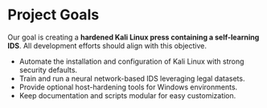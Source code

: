 # Project Goals

Our goal is creating a **hardened Kali Linux press containing a self-learning IDS**. All development efforts should align with this objective.

- Automate the installation and configuration of Kali Linux with strong security defaults.
- Train and run a neural network-based IDS leveraging legal datasets.
- Provide optional host-hardening tools for Windows environments.
- Keep documentation and scripts modular for easy customization.
